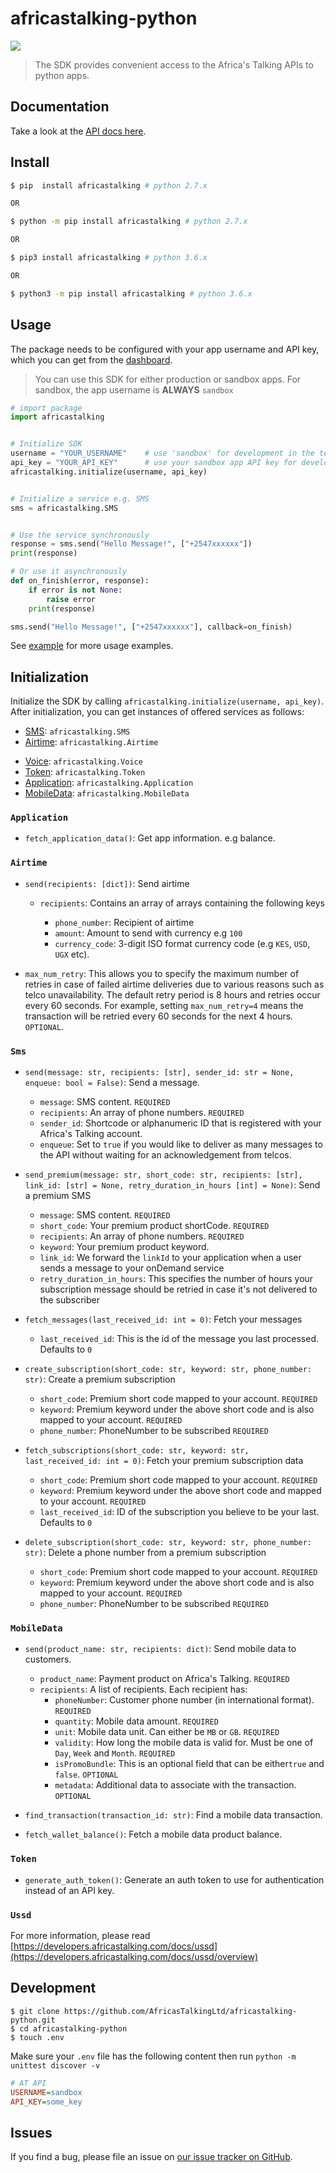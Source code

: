 # africastalking-python

![](https://img.shields.io/pypi/v/africastalking.svg)

> The SDK provides convenient access to the Africa's Talking APIs to python apps.


## Documentation
Take a look at the [API docs here](https://developers.africastalking.com).

## Install

```bash
$ pip  install africastalking # python 2.7.x

OR

$ python -m pip install africastalking # python 2.7.x

OR

$ pip3 install africastalking # python 3.6.x

OR

$ python3 -m pip install africastalking # python 3.6.x

```

## Usage

The package needs to be configured with your app username and API key, which you can get from the [dashboard](https://account.africastalking.com/).

> You can use this SDK for either production or sandbox apps. For sandbox, the app username is **ALWAYS** `sandbox`

```python
# import package
import africastalking


# Initialize SDK
username = "YOUR_USERNAME"    # use 'sandbox' for development in the test environment
api_key = "YOUR_API_KEY"      # use your sandbox app API key for development in the test environment
africastalking.initialize(username, api_key)


# Initialize a service e.g. SMS
sms = africastalking.SMS


# Use the service synchronously
response = sms.send("Hello Message!", ["+2547xxxxxx"])
print(response)

# Or use it asynchronously
def on_finish(error, response):
    if error is not None:
        raise error
    print(response)

sms.send("Hello Message!", ["+2547xxxxxx"], callback=on_finish)    

```

See [example](example/) for more usage examples.


## Initialization

Initialize the SDK by calling `africastalking.initialize(username, api_key)`. After initialization, you can get instances of offered services as follows:

- [SMS](#sms): `africastalking.SMS`
- [Airtime](#airtime): `africastalking.Airtime`
<!-- - [Payments](#payments): `africastalking.Payment` -->
- [Voice](#voice): `africastalking.Voice`
- [Token](#token): `africastalking.Token`
- [Application](#application): `africastalking.Application`
- [MobileData](#mobiledata): `africastalking.MobileData`

### `Application`

- `fetch_application_data()`: Get app information. e.g balance.

### `Airtime`

- `send(recipients: [dict])`: Send airtime

    - `recipients`: Contains an array of arrays containing the following keys
    
        - `phone_number`: Recipient of airtime
        - `amount`: Amount to send with currency e.g `100`
        - `currency_code`: 3-digit ISO format currency code (e.g `KES`, `USD`, `UGX` etc).

- `max_num_retry`: This allows you to specify the maximum number of retries in case of failed airtime deliveries due to various reasons such as telco unavailability. The default retry period is 8 hours and retries occur every 60 seconds. For example, setting `max_num_retry=4` means the transaction will be retried every 60 seconds for the next 4 hours. `OPTIONAL`.

### `Sms`

- `send(message: str, recipients: [str], sender_id: str = None, enqueue: bool = False)`: Send a message.

    - `message`: SMS content. `REQUIRED`
    - `recipients`: An array of phone numbers. `REQUIRED`
    - `sender_id`: Shortcode or alphanumeric ID that is registered with your Africa's Talking account.
    - `enqueue`: Set to `true` if you would like to deliver as many messages to the API without waiting for an acknowledgement from telcos.

- `send_premium(message: str, short_code: str, recipients: [str], link_id: [str] = None, retry_duration_in_hours [int] = None)`: Send a premium SMS

    - `message`: SMS content. `REQUIRED`
    - `short_code`: Your premium product shortCode. `REQUIRED`
    - `recipients`: An array of phone numbers. `REQUIRED`
    - `keyword`: Your premium product keyword.
    - `link_id`: We forward the `linkId` to your application when a user sends a message to your onDemand service
    - `retry_duration_in_hours`: This specifies the number of hours your subscription message should be retried in case it's not delivered to the subscriber

- `fetch_messages(last_received_id: int = 0)`: Fetch your messages

    - `last_received_id`: This is the id of the message you last processed. Defaults to `0`
    
- `create_subscription(short_code: str, keyword: str, phone_number: str)`: Create a premium subscription

    - `short_code`: Premium short code mapped to your account. `REQUIRED`
    - `keyword`: Premium keyword under the above short code and is also mapped to your account. `REQUIRED`
    - `phone_number`: PhoneNumber to be subscribed `REQUIRED`

- `fetch_subscriptions(short_code: str, keyword: str, last_received_id: int = 0)`: Fetch your premium subscription data

    - `short_code`: Premium short code mapped to your account. `REQUIRED`
    - `keyword`: Premium keyword under the above short code and mapped to your account. `REQUIRED`
    - `last_received_id`: ID of the subscription you believe to be your last. Defaults to `0`

- `delete_subscription(short_code: str, keyword: str, phone_number: str)`: Delete a phone number from a premium subscription

    - `short_code`: Premium short code mapped to your account. `REQUIRED`
    - `keyword`: Premium keyword under the above short code and is also mapped to your account. `REQUIRED`
    - `phone_number`: PhoneNumber to be subscribed `REQUIRED`
    
    
<!-- ### `Payments`

- `mobile_checkout(product_name: str, phone_number: str, currency_code: str, amount: float, metadata: dict = {}, provider_channel:str)`: Charge a customers mobile money account

    - `product_name`: Payment product on Africa's Talking. `REQUIRED`
    - `phone_number`: Customer phone number (in international format). `REQUIRED`
    - `currency_code`: 3-digit ISO format currency code (e.g `KES`, `USD`, `UGX` etc). `REQUIRED`
    - `amount`: Amount to charge. `REQUIRED`
    - `metadata`: Additional data to associate with the transaction. `REQUIRED`
    - `provider_channel`: The provider channel the payment will be initiated from e.g a paybill number. `OPTIONAL`
    
- `mobile_b2c(product_name: str, consumers: [dict])`: Send mobile money to customers:

    - `product_name`: Payment product on Africa's Talking. `REQUIRED`
    - `consumers`: A list of **up to 10** recipients. Each recipient has:

        - `phoneNumber`: Customer phone number (in international format). `REQUIRED`
        - `currencyCode`: 3-digit ISO format currency code (e.g `KES`, `USD`, `UGX` etc). `REQUIRED`
        - `amount`: Amount to pay. `REQUIRED`
        - `reason`: The purpose of the payment. See `payments::REASON*` for supported reasons. `REQUIRED`
        - `metadata`: Additional data to associate with the tranasction. `REQUIRED`

- `mobile_b2b(product_name: str, business: dict)`: Send mobile money to business.

    - `product_name`: Payment product on Africa's Talking. `REQUIRED`
    - `business`:  Business details
      - `provider`: Payment provider that is facilitating this transaction. See `payments::PROVIDER*` for supported providers. `REQUIRED`
      - `transferType`: Describes the type of payment being made. See `payments::TRANSFER_TYPE*` for supported transfer types. `REQUIRED`
      - `currencyCode`: 3-digit ISO format currency code (e.g `KES`, `USD`, `UGX` etc). `REQUIRED`
      - `destinationChannel`: Name or number of the channel that will receive payment by the provider. `REQUIRED`
      - `destinationAccount`: Name used by the business to receive money on the provided destinationChannel. `REQUIRED`
      - `amount`: Amount to pay. `REQUIRED`
      - `requester`: PhoneNumber through which KPLC will send tokens when using B2B to buy electricity tokens.
      - `metadata`: Additional data to associate with the transaction. `REQUIRED`


- `bank_checkout(product_name: str, currency_code: str, amount: float, bank_account: dict, narration: str, metadata: dict = {})`: Initiate bank checkout.

    - `product_name`: Payment product on Africa's Talking. `REQUIRED`
    - `bank_account`: Bank account to be charged:

        - `accountName`: Name of the bank account. `REQUIRED`
        - `accountNumber`: Account number. `REQUIRED`
        - `bankCode`: A [6-Digit Integer Code](https://developers.africastalking.com/docs/payments/bank/checkout) for the bank that we allocate. See `payments::BANK*` for supported banks. `REQUIRED`
        - `dateOfBirth`: Date of birth of the account owner (in the format `YYYY-MM-DD`). Required for Zenith Bank Nigeria.

    - `currency_ode`: 3-digit ISO format currency code (only `NGN` is supported at present). `REQUIRED`
    - `amount`: Amount to charge. `REQUIRED`
    - `narration`: A short description of the transaction. `REQUIRED`
    - `metadata`: Additional data to associate with the transaction. `REQUIRED`

- `validate_bank_checkout(transaction_id: str, otp: str)`: Validate a bank checkout

    - `transactionId`: Transaction id returned from a bank charge request. `REQUIRED`
    - `otp`: One Time Password provided by the customer you're charging. `REQUIRED`

- `bank_transfer(product_name: str, recipients: [dict])`: Move money form payment wallet to bank account.

    - `product_name`: Payment product on Africa's Talking. `REQUIRED`
    - `recipients`: A list of recipients. Each recipient has:

        - `bankAccount`: Bank account to receive money:

            - `accountName`: Name of the bank account. `REQUIRED`
            - `accountNumber`: Account number. `REQUIRED`
            - `bankCode`: A [6-Digit Integer Code](https://developers.africastalking.com/docs/payments/bank/checkout) for the bank that we allocate. See `payments::BANK*` for supported banks. `REQUIRED`
            - `dateOfBirth`: Date of birth of the account owner (in the format `YYYY-MM-DD`). Required for Zenith Bank Nigeria.

        - `currencyCode`: 3-digit ISO format currency code (only `NGN` is supported at present). `REQUIRED`
        - `amount`: Amount to pay. `REQUIRED`
        - `narration`: A short description of the transaction. `REQUIRED`
        - `metadata`: Additonal data to associate with the transaction. `REQUIRED`

- `card_checkout(product_name: str, currency_code:str, amount: float, payment_card: dict, narration: str, metadata: dict = {})`: Initiate card checkout.

    - `product_name`: Payment product on Africa's Talking. `REQUIRED`
    - `payment_card`: Payment card to be charged:

        - `number`: Payment card number. `REQUIRED`
        - `cvvNumber`: 3 or 4 digit card verification Value. `REQUIRED`
        - `expiryMonth`: Expiration month on the card (e.g `8`). `REQUIRED`
        - `authToken`: Payment card's ATM PIN. `REQUIRED`
        - `countryCode`: 2-Digit countryCode where the card was issued (only `NG` is supported at present). `REQUIRED`

    - `checkout_token`: A token that has been generated by our APIs as as result of charging a customers payment card in a previous transaction. When using a `checkoutToken`, the `paymentCard` data should NOT be populated.
    - `currency_code`: 3-digit ISO format currency code (only `NGN` is supported at present). `REQUIRED`
    - `amount`: Amount to charge. `REQUIRED`
    - `narration`: A short description of the transaction. `REQUIRED`
    - `metadata`: Additonal data to associate with the transaction. `REQUIRED`

- `validate_card_checkout(transaction_id: str, otp: str)`: Validate a card checkout

    - `transactionId`: Transaction id returned from a card charge request. `REQUIRED`
    - `otp`: One Time Password provided by the customer you're charging. `REQUIRED`

- `wallet_transfer(product_name: str, target_product_code: int, currency_code: str, amount: float, metadata: dict)`: Transfer money from one Payment Product to another Payment Product hosted on Africa's Talking.

    - `product_name`: Payment product on Africa's Talking. `REQUIRED`
    - `target_product_code`: Unique code ode of payment product receiving funds on Africa's Talking. `REQUIRED`
    - `currency_code`: 3-digit ISO format currency code (only `NGN` is supported at present). `REQUIRED`
    - `amount`: Amount to transfer. `REQUIRED`
    - `metadata`: Additional data to associate with the transation. `REQUIRED`


- `topup_stash(product_name: str, currency_code: str, amount: float, metadata: dict)`: Move money from a Payment Product to an app's stash.

    - `product_name`: Payment product on Africa's Talking. `REQUIRED`
    - `currency_code`: 3-digit ISO format currency code (only `NGN` is supported at present). `REQUIRED`
    - `amount`: Amount to transfer. `REQUIRED`
    - `metadata`: Additonal data to associate with the transaction. `REQUIRED`

- `fetch_product_transactions(product_name: str, filters: dict)`: Fetch transactions of a particular payment product.

    - `productName`: Payment product on Africa's Talking. `REQUIRED`
    - `filters`: Transaction filters.
      - `pageNumber`: Page number to fetch results from. Starts from `1`. `REQUIRED`
      - `count`: Number of results to fetch. `REQUIRED`
      - `startDate`: Start Date to consider when fetching.
      - `endDate`: End Date to consider when fetching.
      - `category`: Category to consider when fetching.
      - `provider`: Provider to consider when fetching.
      - `status`: Status to consider when fetching.
      - `source`: Source to consider when fetching.
      - `destination`: Destination to consider when fetching.
      - `providerChannel`: Provider channel to consider when fetching.
    
- `wallet_transactions(filters: dict)`: Fetch your wallet transactions.

    - `filters`: Wallet transactions filters. `REQUIRED`
      - `pageNumber`: Page number to fetch results from. Starts from `1`. `REQUIRED`
      - `count`: Number of results to fetch. `REQUIRED`
      - `startDate`: Start Date to consider when fetching.
      - `endDate`: End Date to consider when fetching.
      - `category`: Comma delimited list of categories to consider when fetching.

- `find_transaction(transaction_id: str)`: Find a particular payment transaction.

    - `transaction_id`: ID of trancation to find. `REQUIRED`

- `wallet_balance()`: Fetch your wallet balance. 


### `Voice`

- `call(callFrom: str, callTo: [str])`: Initiate a phone call

	- `callFrom`: Phone number on Africa's Talking (in international format). `REQUIRED`
    - `callTo`: An array of phone numbers that you wish to dial (in international format). `REQUIRED`    

- `fetch_queued_calls(phone_number: str)`: Get queued calls

    - `phone_number`: Phone number mapped to your Africa's Talking account (in international format). `REQUIRED`

- `upload_media_file(phone_number: str, url: str)`: Upload voice media file

    - `phone_number`: phone number mapped to your Africa's Talking account (in international format). `REQUIRED`
    - `url`: The url of the file to upload. Should start with `http(s)://`. `REQUIRED` -->

### `MobileData`

- `send(product_name: str, recipients: dict)`: Send mobile data to customers.

    - `product_name`: Payment product on Africa's Talking. `REQUIRED`
    - `recipients`:  A list of recipients. Each recipient has:
      - `phoneNumber`: Customer phone number (in international format). `REQUIRED`
      - `quantity`: Mobile data amount. `REQUIRED`
      - `unit`: Mobile data unit. Can either be `MB` or `GB`. `REQUIRED`
      - `validity`: How long the mobile data is valid for. Must be one of `Day`, `Week` and `Month`. `REQUIRED`
      - `isPromoBundle`: This is an optional field that can be either`true` and `false`. `OPTIONAL`
      - `metadata`: Additional data to associate with the transaction. `OPTIONAL`

- `find_transaction(transaction_id: str)`: Find a mobile data transaction.

- `fetch_wallet_balance()`: Fetch a mobile data product balance.

### `Token`

- `generate_auth_token()`: Generate an auth token to use for authentication instead of an API key.


### `Ussd`

For more information, please read [https://developers.africastalking.com/docs/ussd](https://developers.africastalking.com/docs/ussd/overview)


## Development
```shell
$ git clone https://github.com/AfricasTalkingLtd/africastalking-python.git
$ cd africastalking-python
$ touch .env
```

Make sure your `.env` file has the following content then run `python -m unittest discover -v`

```ini
# AT API
USERNAME=sandbox
API_KEY=some_key
```

## Issues

If you find a bug, please file an issue on [our issue tracker on GitHub](https://github.com/AfricasTalkingLtd/africastalking-python/issues).
